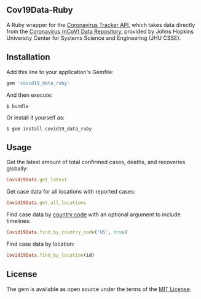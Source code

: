 ## Cov19Data-Ruby

A Ruby wrapper for the [Coronavirus Tracker API](https://github.com/ExpDev07/coronavirus-tracker-api), which takes data directly from the [Coronavirus (nCoV) Data Repository](https://github.com/CSSEGISandData/COVID-19), provided by Johns Hopkins University Center for Systems Science and Engineering (JHU CSSE).

## Installation

Add this line to your application's Gemfile:

```ruby
gem 'covid19_data_ruby'
```

And then execute:

    $ bundle

Or install it yourself as:

    $ gem install covid19_data_ruby

## Usage

Get the latest amount of total confirmed cases, deaths, and recoveries globally:
```ruby
Covid19Data.get_latest
```

Get case data for all locations with reported cases:
```ruby
Covid19Data.get_all_locations
```

Find case data by [country code](https://en.wikipedia.org/wiki/ISO_3166-1_alpha-2) with an optional argument to include timelines:
```ruby
Covid19Data.find_by_country_code('US', true)
```

Find case data by location:
```ruby
Covid19Data.find_by_location(id)
```

## License

The gem is available as open source under the terms of the [MIT License](http://opensource.org/licenses/MIT).

